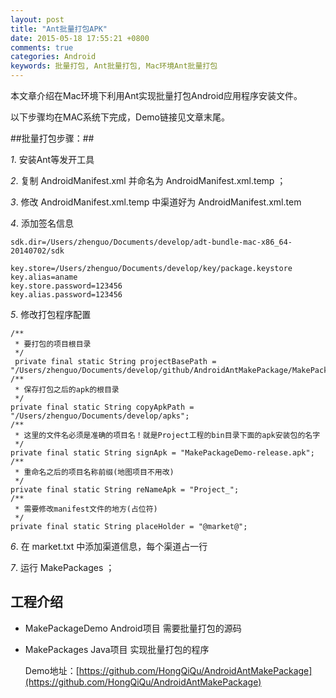 ```yaml
---
layout: post
title: "Ant批量打包APK"
date: 2015-05-18 17:55:21 +0800
comments: true
categories: Android
keywords: 批量打包, Ant批量打包, Mac环境Ant批量打包
---
```


本文章介绍在Mac环境下利用Ant实现批量打包Android应用程序安装文件。

<!--more-->

以下步骤均在MAC系统下完成，Demo链接见文章末尾。

##批量打包步骤：##

  *1*. 安装Ant等发开工具
  
  *2*. 复制 AndroidManifest.xml 并命名为 AndroidManifest.xml.temp ；
  
  *3*. 修改 AndroidManifest.xml.temp 中渠道好为 AndroidManifest.xml.tem
  
  *4*. 添加签名信息
 
```
sdk.dir=/Users/zhenguo/Documents/develop/adt-bundle-mac-x86_64-20140702/sdk

key.store=/Users/zhenguo/Documents/develop/key/package.keystore
key.alias=aname
key.store.password=123456
key.alias.password=123456
```
 
  *5*. 修改打包程序配置

```
/**
 * 要打包的项目根目录
 */
 private final static String projectBasePath = "/Users/zhenguo/Documents/develop/github/AndroidAntMakePackage/MakePackageDemo";
/**
 * 保存打包之后的apk的根目录
 */
private final static String copyApkPath = "/Users/zhenguo/Documents/develop/apks";
/**
 * 这里的文件名必须是准确的项目名！就是Project工程的bin目录下面的apk安装包的名字
 */
private final static String signApk = "MakePackageDemo-release.apk";
/**
 * 重命名之后的项目名称前缀(地图项目不用改)
 */
private final static String reNameApk = "Project_";
/**
 * 需要修改manifest文件的地方(占位符)
 */
private final static String placeHolder = "@market@";
```
 
  *6*. 在 market.txt 中添加渠道信息，每个渠道占一行
 
  *7*. 运行 MakePackages ；
 
## 工程介绍 ##

 * MakePackageDemo Android项目 需要批量打包的源码
 * MakePackages Java项目 实现批量打包的程序
 
   Demo地址：[https://github.com/HongQiQu/AndroidAntMakePackage](https://github.com/HongQiQu/AndroidAntMakePackage)
   
   



